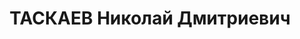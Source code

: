---
title: ТАСКАЕВ Николай Дмитриевич
description: '1897 г.р., м.р.: Читинская обл., Усть-Карский р-н, пос. Шилкинского
  завода, русский, образование: начальное

  Помощник коменданта станции Новосибирск.

  прож.: г. Новосибирск

  арестован 06.07.1937

  Обвинение: по обвинению в причастности к к.р. военно-троцкистской организации, ст.
  58-7,8,11 УК РСФСР

  Приговор: ВК ВС СССР, 17.06.1938 — 10 лет ИТЛ с поражением в правах на 5 лет и конфискации
  имущества

  Реабилитация: 01.06.1958'
---